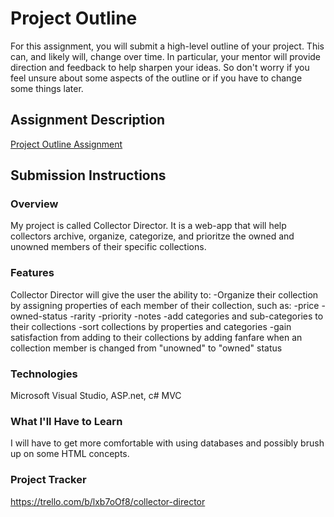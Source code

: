 # Project Outline
For this assignment, you will submit a high-level outline of your project. This can, and likely will, change over time. In particular, your mentor will provide direction and feedback to help sharpen your ideas. So don't worry if you feel unsure about some aspects of the outline or if you have to change some things later.

## Assignment Description
[Project Outline Assignment](https://education.launchcode.org/liftoff/modules/assignments/project-outline)

## Submission Instructions

### Overview
My project is called Collector Director.  It is a web-app that will help collectors archive, organize, categorize, and prioritze the owned and unowned members of their specific collections.  
### Features
Collector Director will give the user the ability to:
  -Organize their collection by assigning properties of each member of their collection, such as:
    -price
    -owned-status
    -rarity
    -priority
    -notes
  -add categories and sub-categories to their collections
  -sort collections by properties and categories
  -gain satisfaction from adding to their collections by adding fanfare when an collection member is changed from "unowned" to "owned"     status
### Technologies
Microsoft Visual Studio, ASP.net, c# MVC
### What I'll Have to Learn
I will have to get more comfortable with using databases and possibly brush up on some HTML concepts.
### Project Tracker
https://trello.com/b/lxb7oOf8/collector-director
